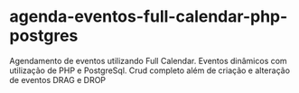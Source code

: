 # agenda-eventos-full-calendar-php-postgres
Agendamento de eventos utilizando Full Calendar. Eventos dinâmicos com utilização de PHP e PostgreSql. Crud completo além de criação e alteração de eventos DRAG e DROP 
